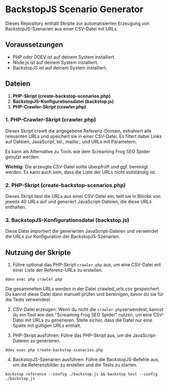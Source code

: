 # BackstopJS Scenario Generator

Dieses Repository enthält Skripte zur automatisierten Erzeugung von BackstopJS-Szenarien aus einer CSV-Datei mit URLs.

## Voraussetzungen

- PHP oder DDEV ist auf deinem System installiert.
- Node.js ist auf deinem System installiert.
- BackstopJS ist auf deinem System installiert.

## Dateien

1. **PHP-Skript (create-backstop-scenarios.php)**
2. **BackstopJS-Konfigurationsdatei (backstop.js)**
3. **PHP-Crawler-Skript (crawler.php)**

### 1. PHP-Crawler-Skript (crawler.php)

Dieses Skript crawlt die angegebene Referenz-Domain, extrahiert alle relevanten URLs und speichert sie in einer CSV-Datei. Es filtert dabei Links auf Dateien, JavaScript, tel:, mailto:, und URLs mit Parametern.

Es kann als Alternative zu Tools wie dem Screaming Frog SEO Spider genutzt werden:

**Wichtig:** Die erzeugte CSV-Datei sollte überpfrüft und ggf. bereinigt werden. Es kann auch sein, dass die Liste der URLs nicht vollständig ist.

### 2. PHP-Skript (create-backstop-scenarios.php)

Dieses Skript liest die URLs aus einer CSV-Datei ein, teilt sie in Blöcke von jeweils 40 URLs auf und generiert JavaScript-Dateien, die diese URLs enthalten.

### 3. BackstopJS-Konfigurationsdatei (backstop.js)
Diese Datei importiert die generierten JavaScript-Dateien und verwendet die URLs zur Konfiguration der BackstopJS-Szenarien.

## Nutzung der Skripte

1. Führe optional das PHP-Skript `crawler.php` aus, um eine CSV-Datei mit einer Liste der Referenz-URLs zu erstellen.
```shell
ddev exec php crawler.php
```
Die gesammelten URLs werden in der Datei crawled_urls.csv gespeichert. Du kannst diese Datei dann manuell prüfen und bereinigen, bevor du sie für die Tests verwendest.

2. CSV-Datei erzeugen: Wenn du nicht die `crawler.php`verwendest, kannst du ein Tool wie den "Screaming Frog SEO Spider" nutzen, um eine CSV-Datei mit URLs zu generieren. Stelle sicher, dass die Datei nur eine Spalte mit gültigen URLs enthält.

3. PHP-Skript ausführen: Führe das PHP-Skript aus, um die JavaScript-Dateien zu generieren.

```shell
ddev exec php create-backstop-scenarios.php
```

4. BackstopJS-Szenarien ausführen: Führe die BackstopJS-Befehle aus, um die Referenzbilder zu erstellen und die Tests zu starten.
```shell
backstop reference --config ./backstop.js && backstop test --config ./backstop.js
```
